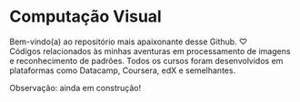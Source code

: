 # Computação Visual
Bem-vindo(a) ao repositório mais apaixonante desse Github. ♡ </br>
Códigos relacionados às minhas aventuras em processamento de imagens e reconhecimento de padrões.
Todos os cursos foram desenvolvidos em plataformas como Datacamp, Coursera, edX e semelhantes.

Observação: ainda em construção! 
